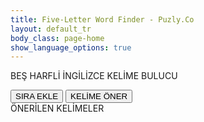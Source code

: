```yaml
---
title: Five-Letter Word Finder - Puzly.Co
layout: default_tr
body_class: page-home
show_language_options: true
---
```


<template id="guess-row-element-template">
	<style>
		input.letter-input {
			height: 48px;
			width: 48px;
			border-style: solid;
			border-width: 1px;
			border-radius: 4px;
			box-sizing: border-box;
			text-align: center;
			text-transform: capitalize;
			font-size: 2em;
			font-weight: bolder;
		}
		.letter-input-container {
			display: inline-block;
			width: 48px;
			padding: 0;
		}
		.radio-container {
			display: grid;
			grid-template-columns: 1fr 1fr 1fr;
		}
		.letter-input-container label {
			display: block;
			margin: 0;
			padding: 0;
			height: 13px;
			box-sizing: border-box;
			background-color: white;
			border-style: solid;
			border-width: 1px;
		}
		.letter-input-container input[type="radio"] {
			visibility: hidden;
			display: none;
		}
		.letter-input-container input[value="correct"] + label {
			border-color: greenyellow;
		}
		.letter-input-container input[value="exists"] + label {
			border-color: yellow;
		}
		.letter-input-container input[value="absent"] + label {
			border-color: gray;
		}
		.letter-input-container input[value="correct"]:checked + label {
			background-color: greenyellow;
		}
		.letter-input-container input[value="exists"]:checked + label {
			background-color: yellow;
		}
		.letter-input-container input[value="absent"]:checked + label {
			background-color: gray;
		}
		.letter-input-container:has(> .radio-container > input[value="correct"]:checked) > input[type="text"] {
			background-color: greenyellow;
			border-color: greenyellow;
		}
		.letter-input-container:has(> .radio-container > input[value="exists"]:checked) > input[type="text"] {
			background-color: yellow;
			border-color: yellow;
		}
		.letter-input-container:has(> .radio-container > input[value="absent"]:checked) > input[type="text"] {
			color: white;
			background-color: gray;
			border-color: gray;
		}
		/* Tooltip text */
		.tooltip + .tooltip-text {
			visibility: hidden;
			margin-top: 12px;
			margin-left: -10px;
			padding: 2px 5px;
			color: #fff;
			text-align: center;
			border-radius: 6px;
			/* Position the tooltip text - see examples below! */
			position: absolute;
			z-index: 1;
		}
		/* Show the tooltip text when you mouse over the tooltip container */
		.tooltip:hover + .tooltip-text {
			visibility: visible;
			background-color: #888;
		}
	</style>
	<div class="row-container">
		<div class="letter-input-container">
			<input type="text" maxlength="1" placeholder=" " class="letter-input" name="letter_1"/>
			<div class="radio-container">
				<input type="radio" name="state_1" value="correct" id="letter_1_correct">
				<label for="letter_1_correct" class="tooltip"></label>
				<span class="tooltip-text">doğru yerde</span>
				<input type="radio" name="state_1" value="exists" id="letter_1_exists">
				<label for="letter_1_exists" class="tooltip"></label>
				<span class="tooltip-text">var ama burada değil</span>
				<input type="radio" name="state_1" value="absent" id="letter_1_absent">
				<label for="letter_1_absent" class="tooltip"></label>
				<span class="tooltip-text">kelimede yok</span>
			</div>
		</div>
		<div class="letter-input-container">
			<input type="text" maxlength="1" placeholder=" " class="letter-input" name="letter_2"/>
			<div class="radio-container">
				<input type="radio" name="state_2" value="correct" id="letter_2_correct">
				<label for="letter_2_correct" class="tooltip"></label>
				<span class="tooltip-text">doğru yerde</span>
				<input type="radio" name="state_2" value="exists" id="letter_2_exists">
				<label for="letter_2_exists" class="tooltip"></label>
				<span class="tooltip-text">var ama burada değil</span>
				<input type="radio" name="state_2" value="absent" id="letter_2_absent">
				<label for="letter_2_absent" class="tooltip"></label>
				<span class="tooltip-text">kelimede yok</span>
			</div>
		</div>
		<div class="letter-input-container">
			<input type="text" maxlength="1" placeholder=" " class="letter-input" name="letter_3"/>
			<div class="radio-container">
				<input type="radio" name="state_3" value="correct" id="letter_3_correct">
				<label for="letter_3_correct" class="tooltip"></label>
				<span class="tooltip-text">doğru yerde</span>
				<input type="radio" name="state_3" value="exists" id="letter_3_exists">
				<label for="letter_3_exists" class="tooltip"></label>
				<span class="tooltip-text">var ama burada değil</span>
				<input type="radio" name="state_3" value="absent" id="letter_3_absent">
				<label for="letter_3_absent" class="tooltip"></label>
				<span class="tooltip-text">kelimede yok</span>
			</div>
		</div>
		<div class="letter-input-container">
			<input type="text" maxlength="1" placeholder=" " class="letter-input" name="letter_4"/>
			<div class="radio-container">
				<input type="radio" name="state_4" value="correct" id="letter_4_correct">
				<label for="letter_4_correct" class="tooltip"></label>
				<span class="tooltip-text">doğru yerde</span>
				<input type="radio" name="state_4" value="exists" id="letter_4_exists">
				<label for="letter_4_exists" class="tooltip"></label>
				<span class="tooltip-text">var ama burada değil</span>
				<input type="radio" name="state_4" value="absent" id="letter_4_absent">
				<label for="letter_4_absent" class="tooltip"></label>
				<span class="tooltip-text">kelimede yok</span>
			</div>
		</div>
		<div class="letter-input-container">
			<input type="text" maxlength="1" placeholder=" " class="letter-input" name="letter_5"/>
			<div class="radio-container">
				<input type="radio" name="state_5" value="correct" id="letter_5_correct">
				<label for="letter_5_correct" class="tooltip"></label>
				<span class="tooltip-text">doğru yerde</span>
				<input type="radio" name="state_5" value="exists" id="letter_5_exists">
				<label for="letter_5_exists" class="tooltip"></label>
				<span class="tooltip-text">var ama burada değil</span>
				<input type="radio" name="state_5" value="absent" id="letter_5_absent">
				<label for="letter_5_absent" class="tooltip"></label>
				<span class="tooltip-text">kelimede yok</span>
			</div>
		</div>
	</div>
</template>

<script>
	class GuessRow extends HTMLElement {
		constructor() {
			super();
			const template = document.getElementById(
				"guess-row-element-template"
			).content;
			const shadowRoot = this.attachShadow({ mode: "open" });
			shadowRoot.appendChild(template.cloneNode(true));
		}
  
		connectedCallback() {
			this.shadowRoot.addEventListener('keyup', this.handleKeyup.bind(this));
		}

		disconnectedCallback() {
			this.shadowRoot.removeEventListener('keyup', this.handleKeyup.bind(this));
		}
		
		handleKeyup(e) {
			var target = e.srcElement || e.target;
			var maxLength = parseInt(target.attributes["maxlength"].value, 10);
			var myLength = target.value.length;
			if (myLength >= maxLength) {
				var next = target.parentNode;
				while (next = next.nextElementSibling) {
					if (next == null)
						break;
					if (next.classList.contains("letter-input-container")) {
						next.firstElementChild.focus();
						break;
					}
				}
			}
			// Move to previous field if empty (user pressed backspace)
			else if (myLength === 0) {
				var previous = target;
				while (previous = previous.previousElementSibling) {
					if (previous == null)
						break;
					if (previous.tagName.toLowerCase() === "input") {
						previous.focus();
						break;
					}
				}
			}
		}
	}

	customElements.define("guess-row-element", GuessRow);

	function addRow() {
		document.getElementById("word_form").appendChild(new GuessRow);
	}

	async function handleSuggestionRequest() {
		var rowMap = readFormData();
		var result = analyzeData(rowMap);
		
		var suggestions = await generateSuggestion(result.get("correctLetters"), result.get("existingLetters"), result.get("absentLetters"));
		displaySuggestions(suggestions);
	}

	function readFormData() {
		var rowMap = new Map();
		var rowNum = 1;
		Array.prototype.slice.call(document.getElementById("word_form").childNodes).forEach(function (el) {
			if (!!el.shadowRoot) {
				rowMap.set(rowNum, this.readRowData(el.shadowRoot.childNodes));
				rowNum++;
			}
		}.bind(this));
		return rowMap;
	}

	function analyzeData(rowMap) {
		// analyze data
		let result = new Map();
		var correctLetters = new Map();
		var existingLetters = new Map();
		var absentLetters = new Array();
		result.set("correctLetters", correctLetters);
		result.set("existingLetters", existingLetters);
		result.set("absentLetters", absentLetters);
		for (let [rowNumber, fieldMap] of rowMap) {
			// loop over each letter
			for (let i = 1; i <= 5; i++) {
				let letterValue = fieldMap.get(`letter_${i}`).toUpperCase();
				if (letterValue.length == 1) {
					let stateValue = fieldMap.get(`state_${i}`);
					if (stateValue === "correct") {
						correctLetters.set(i, letterValue);
					}
					else if (stateValue === "exists") {
						if (!existingLetters.has(i)) {
							existingLetters.set(i, new Array());
						}
						let arr = existingLetters.get(i);
						if (!arr.includes(letterValue)) {
							arr.push(letterValue);
						}
					}
					else if (stateValue === "absent") {
						if (!absentLetters.includes(letterValue)) {
							absentLetters.push(letterValue);
						}
					}
				}
			}
		}
		return result;
	}

	async function generateSuggestion(correctLetters, existingLetters, absentLetters) {
		// load dictionary data
		const response = await fetch('/data/bhko/dictionary.json');
		const jsonData = await response.json();
		const dictionaryData = new Map(Object.entries(jsonData));

		let suggestions = [...dictionaryData.keys()];
		
		// filter dictionary by correct letters
		for (let [letterIndex, letterValue] of correctLetters) {
			let i = suggestions.length;
			while (i--) {
				if (!(suggestions[i].charAt(letterIndex-1) === letterValue)) { 
					suggestions.splice(i, 1);
				}
			}
		}
		
		// filter dictionary by existing letters
		for (let [letterIndex, letterArray] of existingLetters) {
			let i = suggestions.length;
			while (i--) {
				if (letterArray.includes(suggestions[i].charAt(letterIndex-1)) || !letterArray.every(item => suggestions[i].includes(item))) { 
					suggestions.splice(i, 1);
				}
			}
		}
		
		// filter dictionary by absent letters
		for (let letterValue of absentLetters) {
			let i = suggestions.length;
			while (i--) {
				if (suggestions[i].includes(letterValue)) { 
					suggestions.splice(i, 1);
				}
			}
		}
		return suggestions;
	}

	function readRowData(elements) {
		var result = new Map();
		Array.prototype.slice.call(elements).forEach(function (el) {
			if (!el.name || el.disabled || ['file', 'reset', 'submit', 'button'].indexOf(el.type) > -1) {
				if (el.childElementCount > 0) {
					result = new Map([...result, ...this.readRowData(el.childNodes)]);
				}
			}
			else if (el.type === 'select-multiple') {
				Array.prototype.slice.call(el.options).forEach(function (option) {
					if (!option.selected) return;
					result.set(el.name, option.value);
				});
			}
			else if (['checkbox', 'radio'].indexOf(el.type) >-1 && !el.checked) {
				return result;
			}
			else {
				result.set(el.name, el.value);
			}
		}.bind(this));
		return result;
	}

	function displaySuggestions(suggestions) {
		let containerDiv = document.getElementById("suggestions_slot");
		containerDiv.innerHTML = suggestions.join(", ");
	}
</script>

<section class="helper-content">
	<div class="form-container">
		<span class="title">BEŞ HARFLİ İNGİLİZCE KELİME BULUCU</span>
		<form id="word_form">
			<guess-row-element></guess-row-element>
		</form>
		<div class="button-container">
			<button type="button" onclick="addRow()">SIRA EKLE</button>
			<button type="button" onclick="handleSuggestionRequest()">KELİME ÖNER</button>
		</div>
		<div class="suggestions-container">
			<span class="title">ÖNERİLEN KELİMELER</span>
			<br />
			<span id="suggestions_slot"></span>
		</div>
	</div>
</section>
